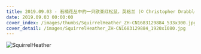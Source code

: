 ```yaml
---
title: 2019.09.03 - 石楠花丛中的一只欧亚红松鼠，英格兰 (© Christopher Drabble/Alamy)
date: 2019.09.03 00:00:00
cover_index: /images/thumbs/SquirrelHeather_ZH-CN1683129884_533x300.jpg
cover_detail: /images/SquirrelHeather_ZH-CN1683129884_1920x1080.jpg
---
```


![SquirrelHeather](/images/SquirrelHeather_ZH-CN1683129884_1920x1080.jpg)

